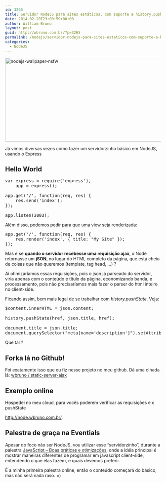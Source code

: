 ```yaml
---
id: 3265
title: Servidor NodeJS para sites estáticos, com suporte a history.pushState
date: 2014-02-20T23:00:59+00:00
author: William Bruno
layout: post
guid: http://wbruno.com.br/?p=3265
permalink: /nodejs/servidor-nodejs-para-sites-estaticos-com-suporte-a-history-pushstate/
categories:
  - NodeJS
---
```

<img src="http://wbruno.com.br/wp-content/uploads/2014/02/nodejs-wallpaper-nsfw.jpg" alt="nodejs-wallpaper-nsfw" width="800" height="271" class="aligncenter size-full wp-image-3268" />
  
<!--more-->


  
Já vimos diversas vezes como fazer um servidorzinho básico em NodeJS, usando o Express

## Hello World

<pre>var express = require('express'),
    app = express();

app.get('/', function(req, res) {
    res.send('index');
});

app.listen(3003);
</pre>

Além disso, podemos pedir para que uma view seja renderizada:

<pre>app.get('/', function(req, res) {
    res.render('index', { title: "My Site" });
});</pre>

Mas e se **quando o servidor recebesse uma requisição ajax**, o Node retornasse um **jSON**, no lugar do HTML completo da página, que está cheio de coisas que não queremos (template, tag head, &#8230;) ?

Ai otimizaríamos essas requisições, pois o json já parseado do servidor, viria apenas com o conteúdo e título da página, economizando banda, e processamento, pois não precisaríamos mais fazer o parser do html inteiro no client-side.

Ficando assim, bem mais legal de se trabalhar com <var>history.pushState</var>. Veja:

<pre>$content.innerHTML = json.content;

history.pushState(href, json.title, href);
            
document.title = json.title;
document.querySelector("meta[name='description']").setAttribute("content", json.description);</pre>

Que tal ?

## Forka lá no Github!

Foi exatamente isso que eu fiz nesse projeto no meu github. Dá uma olhada lá: [wbruno / static-server-ajax](https://github.com/wbruno/static-server-ajax)

## Exemplo online

Hospedei no meu cloud, para vocês poderem verificar as requisições e o pushState
  
<a href="http://node.wbruno.com.br/" rel="nofollow">http://node.wbruno.com.br/</a>.

## Palestra de graça na Eventials

Apesar do foco não ser NodeJS, vou utilizar esse &#8220;servidorzinho&#8221;, durante a palestra [JavaScript &#8211; Boas práticas e otimizações](https://www.eventials.com/pinceladasdaweb/javascript-boas-praticas-e-otimizacoes/), onde a idéia principal é mostrar maneiras diferentes de programar em javascript client-side, entendendo o que elas fazem, e quais devemos preferir.

É a minha primeira palestra online, então o conteúdo começará do básico, mas não será nada raso. =)
